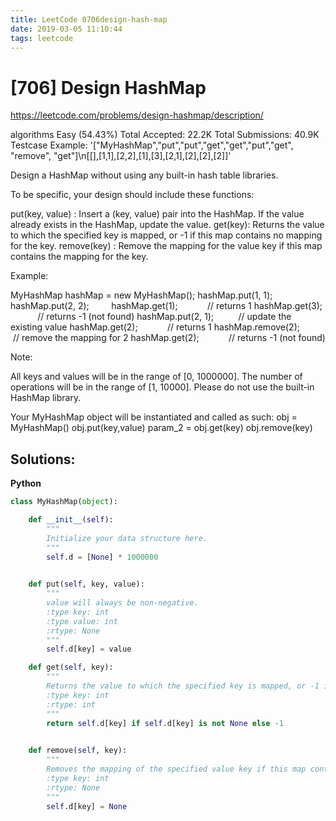 ```yaml
---
title: LeetCode 0706design-hash-map
date: 2019-03-05 11:10:44
tags: leetcode
---
```


# [706] Design HashMap

 https://leetcode.com/problems/design-hashmap/description/

 algorithms
 Easy (54.43%)
 Total Accepted:    22.2K
 Total Submissions: 40.9K
 Testcase Example:  '["MyHashMap","put","put","get","get","put","get", "remove", "get"]\n[[],[1,1],[2,2],[1],[3],[2,1],[2],[2],[2]]'

 Design a HashMap without using any built-in hash table libraries.
 
 To be specific, your design should include these functions:
 
 
 put(key, value) : Insert a (key, value) pair into the HashMap. If the value
 already exists in the HashMap, update the value.
 get(key): Returns the value to which the specified key is mapped, or -1 if
 this map contains no mapping for the key.
 remove(key) : Remove the mapping for the value key if this map contains the
 mapping for the key.
 
 
 
 Example:
 
 
 MyHashMap hashMap = new MyHashMap();
 hashMap.put(1, 1);          
 hashMap.put(2, 2);         
 hashMap.get(1);            // returns 1
 hashMap.get(3);            // returns -1 (not found)
 hashMap.put(2, 1);          // update the existing value
 hashMap.get(2);            // returns 1 
 hashMap.remove(2);          // remove the mapping for 2
 hashMap.get(2);            // returns -1 (not found) 
 
 
 
 Note:
 
 
 All keys and values will be in the range of [0, 1000000].
 The number of operations will be in the range of [1, 10000].
 Please do not use the built-in HashMap library.
 
 

 Your MyHashMap object will be instantiated and called as such:
 obj = MyHashMap()
 obj.put(key,value)
 param_2 = obj.get(key)
 obj.remove(key)
## Solutions:

**Python**
```python
class MyHashMap(object):

    def __init__(self):
        """
        Initialize your data structure here.
        """
        self.d = [None] * 1000000
        

    def put(self, key, value):
        """
        value will always be non-negative.
        :type key: int
        :type value: int
        :rtype: None
        """
        self.d[key] = value

    def get(self, key):
        """
        Returns the value to which the specified key is mapped, or -1 if this map contains no mapping for the key
        :type key: int
        :rtype: int
        """
        return self.d[key] if self.d[key] is not None else -1
        

    def remove(self, key):
        """
        Removes the mapping of the specified value key if this map contains a mapping for the key
        :type key: int
        :rtype: None
        """
        self.d[key] = None
```